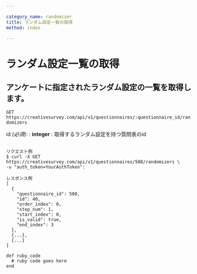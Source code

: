 ```yaml
---

category_name: randomizer
title: ランダム設定一覧の取得
method: index

---
```


# ランダム設定一覧の取得

## アンケートに指定されたランダム設定の一覧を取得します。

`GET https://creativesurvey.com/api/v1/questionnaires/:questionnaire_id/randomizers`

id _(必須)_:
: __integer__
: 取得するランダム設定を持つ質問表のid

~~~

リクエスト例
$ curl -X GET https://creativesurvey.com/api/v1/questionnaires/508/randomizers \
-u "auth_token=YourAuthToken":

レスポンス例
[
  {
    "questionnaire_id": 508,
    "id": 40,
    "order_index": 0,
    "step_num": 1,
    "start_index": 0,
    "is_valid": true,
    "end_index": 3
  },
  {...},
  {...}
]

~~~

~~~
def ruby_code
  # ruby code goes here
end
~~~

